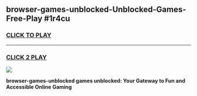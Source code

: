
## browser-games-unblocked-Unblocked-Games-Free-Play #1r4cu
<h3>
<a href="https://us.freeplayer.one?title=browser-games-unblocked&ref=9M">CLICK TO PLAY</a></h3>
<hr>

<h3>
<a href="https://us.freeplayer.one?title=browser-games-unblocked&ref=9M">CLICK 2 PLAY</a>
  
</h3>

<a href="https://us.freeplayer.one?title=browser-games-unblocked&ref=9M"><img src="https://clearcache.store/games.png"></a>


**browser-games-unblocked games unblocked: Your Gateway to Fun and Accessible Online Gaming**
